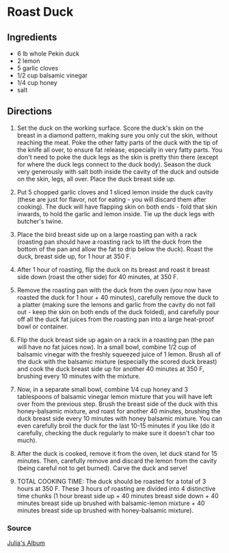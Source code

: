 # Roast Duck

## Ingredients

- 6 lb whole Pekin duck
- 2 lemon
- 5 garlic cloves
- 1/2 cup balsamic vinegar
- 1/4 cup honey
- salt

## Directions

1. Set the duck on the working surface. Score the duck's skin on the breast
   in a diamond pattern, making sure you only cut the skin, without reaching
   the meat. Poke the other fatty parts of the duck with the tip of the knife
   all over, to ensure fat release, especially in very fatty parts. You don't
   need to poke the duck legs as the skin is pretty thin there (except for
   where the duck legs connect to the duck body). Season the duck very
   generously with salt both inside the cavity of the duck and outside on the
   skin, legs, all over. Place the duck breast side up.

1. Put 5 chopped garlic cloves and 1 sliced lemon inside the duck cavity
   (these are just for flavor, not for eating - you will discard them after
   cooking). The duck will have flapping skin on both ends - fold that skin
   inwards, to hold the garlic and lemon inside. Tie up the duck legs with
   butcher's twine.

1. Place the bird breast side up on a large roasting pan with a rack (roasting
   pan should have a roasting rack to lift the duck from the bottom of the pan
   and allow the fat to drip below the duck). Roast the duck, breast side up,
   for 1 hour at 350 F.

1. After 1 hour of roasting, flip the duck on its breast and roast it breast
   side down (roast the other side) for 40 minutes, at 350 F.

1. Remove the roasting pan with the duck from the oven (you now have roasted
   the duck for 1 hour + 40 minutes), carefully remove the duck to a platter
   (making sure the lemons and garlic from the cavity do not fall out - keep
   the skin on both ends of the duck folded), and carefully pour off all the
   duck fat juices from the roasting pan into a large heat-proof bowl or
   container.

1. Flip the duck breast side up again on a rack in a roasting pan (the pan will
   have no fat juices now). In a small bowl, combine 1/2 cup of balsamic
   vinegar with the freshly squeezed juice of 1 lemon. Brush all of the duck
   with the balsamic mixture (especially the scored duck breast) and cook the
   duck breast side up for another 40 minutes at 350 F, brushing every 10
   minutes with the mixture.

1. Now, in a separate small bowl, combine 1/4 cup honey and 3 tablespoons of
   balsamic vinegar lemon mixture that you will have left over from the
   previous step. Brush the breast side of the duck with this honey-balsamic
   mixture, and roast for another 40 minutes, brushing the duck breast side
   every 10 minutes with honey balsamic mixture. You can even carefully broil
   the duck for the last 10-15 minutes if you like (do it carefully, checking
   the duck regularly to make sure it doesn't char too much).

1. After the duck is cooked, remove it from the oven, let duck stand for 15
   minutes. Then, carefully remove and discard the lemon from the cavity (being
   careful not to get burned). Carve the duck and serve!

1. TOTAL COOKING TIME: The duck should be roasted for a total of 3 hours at 350
   F. These 3 hours of roasting are divided into 4 distinctive time chunks (1
   hour breast side up + 40 minutes breast side down + 40 minutes breast side
   up brushed with balsamic-lemon mixture + 40 minutes breast side up brushed
   with honey-balsamic mixture).

### Source

[Julia's Album](https://juliasalbum.com/how-to-cook-duck/)
